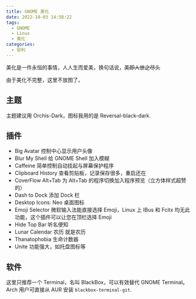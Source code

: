 ```yaml
---
title: GNOME 美化
date: 2022-10-03 14:58:22
tags: 
  - GNOME
  - Linux
  - 美化
categories:
  - 安利
---
```


美化是一件永恒的事情，人人生而爱美，换句话说，~~美即人世之尽头~~

由于美化不完整，这里不放图了。

## 主题

主题建议用 Orchis-Dark，图标我用的是 Reversal-black-dark.

## 插件

 - Big Avatar 控制中心显示用户头像
 - Blur My Shell 给 GNOME Shell 加入模糊
 - Caffeine 简单控制自动挂起与屏幕保护程序
 - Clipboard History 查看剪贴板，记录保存很多，重启还在
 - CoverFlow Alt+Tab 为 Alt+Tab 的程序切换加入程序预览（立方体样式超赞的）
 - Dash to Dock 添加 Dock 栏
 - Desktop Icons: Neo 桌面图标
 - Emoji Selector 微软输入法能直接选择 Emoji，Linux 上 IBus 和 Fcitx 均无此功能，这个插件可以让您在顶栏选择 Emoji
 - Hide Top Bar 听名便知
 - Lunar Calendar 农历 就是农历
 - Thanatophobia 生命计数器
 - Unite 功能强大，如托盘图标等

## 软件

这里只推荐一个 Terminal，名叫 BlackBox，可以有效替代 GNOME Terminal。Arch 用户可直接从 AUR 安装 `blackbox-terminal-git`.